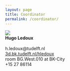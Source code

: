 ```yaml
---
layout: page
title: Coordinator
permalink: /coordinator/
---
```


<div class="row">
  <div class="col m3 offset-m2 s6 offset-s3 valign-wrapper">
      <img class="responsive-img" src="https://3d.bk.tudelft.nl/hledoux/img/me.jpg">
  </div>
    <div class="col m5 s12">
    <div class="card-panel orange darken-1">
      <span class="white-text">
      <b>Hugo Ledoux</b><br><br>
      h.ledoux@tudelft.nl<br>
      <a href="https://3d.bk.tudelft.nl/hledoux">3d.bk.tudelft.nl/hledoux</a><br>
      room BG.West.010 at BK-City<br>
      +15 27 86114
      </span>
    </div>
  </div>
</div>
